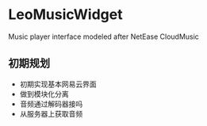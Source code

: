 # LeoMusicWidget
Music player interface modeled after NetEase CloudMusic
## 初期规划
* 初期实现基本网易云界面
* 做到模块化分离
* 音频通过解码器接吗
* 从服务器上获取音频
